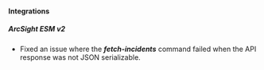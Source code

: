 
#### Integrations

##### ArcSight ESM v2

- Fixed an issue where the ***fetch-incidents*** command failed when the API response was not JSON serializable.

